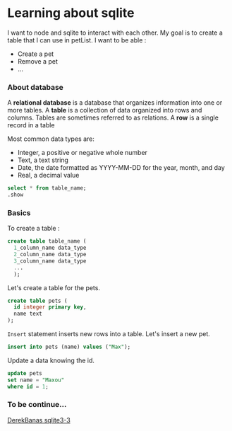 # Learning about sqlite

I want to node and sqlite to interact with each other. My goal is to create a table that I can use in petList. I want to be able :
* Create a pet
* Remove a pet
* ...

### About database
 
 A **relational database** is a database that organizes information into one or more tables. 
 A **table** is a collection of data organized into rows and columns. Tables are sometimes referred to as relations.
 A **row** is a single record in a table

 Most common data types are:

* Integer, a positive or negative whole number 
* Text, a text string 
* Date, the date formatted as YYYY-MM-DD for the year, month, and day 
* Real, a decimal value 

```sql
select * from table_name;
.show
```
### Basics

To create a table :

```sql
create table table_name (
  1_column_name data_type
  2_column_name data_type
  3_column_name data_type
  ...
  );
```

Let's create a table for the pets.

```sql
create table pets (
  id integer primary key,
  name text
);
```

`Insert` statement inserts new rows into a table. Let's insert a new pet.

```sql
insert into pets (name) values ("Max");
```

Update a data knowing the id. 

```sql
update pets
set name = "Maxou"
where id = 1;
```





 

### To be continue...

[DerekBanas sqlite3-3](https://www.youtube.com/watch?v=jKpeHIyMotg&ab_channel=DerekBanas "DerekBanas")
